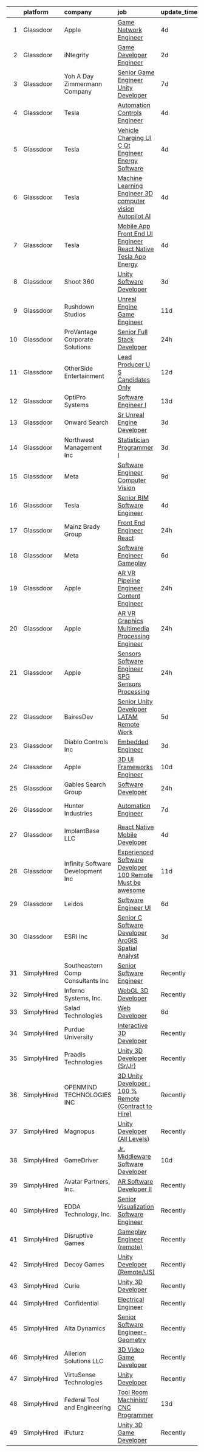 

|    | platform    | company                            | job                                                                                                                                                                                                                                                                                                                                                                                                                                                                                                                                                                                                                                                                                                                                                                                                                                                                                                                                                                                                                                                                                                                                                                                                                                                                                                                                                                                                                                                                                  | update_time   | location        |
|---:|:------------|:-----------------------------------|:-------------------------------------------------------------------------------------------------------------------------------------------------------------------------------------------------------------------------------------------------------------------------------------------------------------------------------------------------------------------------------------------------------------------------------------------------------------------------------------------------------------------------------------------------------------------------------------------------------------------------------------------------------------------------------------------------------------------------------------------------------------------------------------------------------------------------------------------------------------------------------------------------------------------------------------------------------------------------------------------------------------------------------------------------------------------------------------------------------------------------------------------------------------------------------------------------------------------------------------------------------------------------------------------------------------------------------------------------------------------------------------------------------------------------------------------------------------------------------------|:--------------|:----------------|
|  1 | Glassdoor   | Apple                              | [Game Network Engineer](https://www.glassdoor.com/partner/jobListing.htm?pos=126&ao=1110586&s=58&guid=000001837dd56176914ecfe0e9745b47&src=GD_JOB_AD&t=SR&vt=w&cs=1_98b8e5ae&cb=1664263480054&jobListingId=1008156058893&cpc=AC285F3A3ECA6BB0&jrtk=3-0-1gdutaocuitkq801-1gdutaodejoqb800-da07dbd9cd8eb861--6NYlbfkN0BvKrLyj5gPmtZO9T8euul8TCxuuKNOtzRJOomxnwSEodTz2Bc-sPZl29JElYHfcoQU89pw0pukzvT-t3F7KnGwjHaCtH-zmtCsdadvtW-pabzNvxkP5wXNBXQIItjYzTFKU-rasdVWS5FS9BhI6fVw8vp1ZtLMDVeHaEF6UCNf-MVLroi2N9O6iiYBCMsmeyGJ5WZJQfaxC0e81CoTkn51h-qyHhKkyJFvpmvpE8t44AadRZDm4X9YdGhPNpX-BmOvbpFXlTtVNcqXvRJsi4eV9Oh2mQwGrm1l2THLU9nDdSa4efYaD_UFZEUQ7t6gpC4lI6yDn2nEuh7hA4UPbZO6n-tlG-lKPOlMt37vIsUZRrnir4OIGsBnTnCJL6AZE4lMprx7Odvjqysz-sowX6EgBgmdxgAL4m0o1ZtDE-C6Q-5Jo5B3niVsqHWML2JHgkbuT0Ujhh5_OUhCgJquBR4piVqgHwZq3NRkrkIiSk3VwMic42LQA7jA2YrFbN-81GNj1Nh-CKZwYF3RCGVl7DFelSjESL0Zq5ZOVkIFpRNlv9Zxs2R6XTSNJfZYAWqkXOk93sKjoiB6u0uYpjfjLUaGODBAeq7w6t2NJw3hm0suK38dNrRRjMQ4WTXEEoFhh8-55PMNal-cBJoUA7CA0n-QdNMySbFPFBusbLQfLlHjy5noXLz0E5RMWKtWQM4UNwoeYKLzvNVF6GSiDpsEgdRyguRmq4X7bC74NiP4htewxNLAFIgTUeOyCCpYmf67r6xp8XGFy9ktk9lhbZp0P5q5GmmBJvj76mdMhc319lhqzOfAVcfwjbT7xSjHx0t1IiFgp3DmS60FFseJ-R4jSrxotVQltikNP23kWfvhe57sAUo68yLTGE5szcMy0GIV-bKs2P4eC7iklaMvqBJUTsr387CHUFKlAIB71DACs40kADNy8yfuq6hvKsrWnUGyCbq2q-IUlOi09-l_24RKAw32)                                                                                                                                          | 4d            | Culver City, CA |
|  2 | Glassdoor   | iNtegrity                          | [Game Developer Engineer](https://www.glassdoor.com/partner/jobListing.htm?pos=124&ao=1110586&s=58&guid=000001837dd56176914ecfe0e9745b47&src=GD_JOB_AD&t=SR&vt=w&ea=1&cs=1_9ed99d09&cb=1664263480054&jobListingId=1008159960954&cpc=F4EED0218A761C36&jrtk=3-0-1gdutaocuitkq801-1gdutaodejoqb800-f007a9b18ce574ec--6NYlbfkN0C7QpSfatUTTt_pWYjh4fmCixpaZixxEgk6WqG2e9JFSn8PLDX21so4BUVMbM-nBKhXCnsv-rU-KWa8GwN08r9GRBZvA-u4nPEN3ApN9XjH4dklJ0WDOBXjYIG8qzdFOyJJJu2JrQ0ClTFCMBeO1lftwTH5oRtbn67DhkAte38942rtH2_WHrwxHWgthMjmqGIV8BPUROTvtr4jvmGYqb0_MvLM2s1MubtovNb3QIHZQYKg2ClulTPcnmYiD3qILuREF7GYxm50ONQ1VJyxn767c8JCpmYwL0D9moXvSPIz4aSQrkJBUzP_X5pm5tnCRQdqDaILY_pb3h-rrwx5_2nLub0TLfzvYOlTNRdJDs7rHpAFzdQ3dzfFToyK6nKg2LxUsicchme6hYrFfJOxf8FEdgra2hWa1c2AEnmTITIy9l6Bs8c3uCESaepJYnCrgvagzauI6VyKnD650TnaJUy6UtB3tvrWOQRVUVnrQVDPV8BQzsYVWgrscdFVWdtMIhOeYxQzO0nFIEFdavJQFRwF)                                                                                                                                                                                                                                                                                                                                                                                                                                                                                                                                                                                                   | 2d            | Las Vegas, NV   |
|  3 | Glassdoor   | Yoh  A Day   Zimmermann Company    | [Senior Game Engineer  Unity Developer ](https://www.glassdoor.com/partner/jobListing.htm?pos=128&ao=1110586&s=58&guid=000001837dd56176914ecfe0e9745b47&src=GD_JOB_AD&t=SR&vt=w&ea=1&cs=1_8fc27cec&cb=1664263480054&jobListingId=1008149001061&cpc=C3517E2410EFB392&jrtk=3-0-1gdutaocuitkq801-1gdutaodejoqb800-26c06eb302e58e76--6NYlbfkN0Ae6Qmv8rNb3d5rEsMPL_plhvilYeiJERi7JqghURwQ9bq2mHgMGRGPHap0kt02TPg4hNIqkqAI4ZLarx94fJBZJRObAHCVAr7GpkECOjshJAgS-hSpOpL4MHHyXNuelLsEEjezXkzG-LQVLMkWHeGtQdZH9mJ0qKIH5WD3wTWGKHYJ2ZSah94f5o7RCaZ8rHhKYSZUboFw5uVeUMTMaSfljeJT0V_wrpYe4WZ2uj8O-VP-0IYR8kyQWM6UHACATJbYo13ntt6wLIccmqopO8OfyS98a8fF56En-IjgV0nb4_EzIUj2sBgP3Sc-kHONQup1cz07pSVA2j8trlfpJDTrnHLZIC0FvKufw9-uVYK34pg0ZVtq15xDOPl-Mdwa8Kzw4yrU4FseSwqYTUM0J_x0BJjzFq6kbmsONfByLBjqDuytXWUwIBUdJ8bPjYDwl6ZfEhaGjR5BG5gS0AwebwMvzm7Dj5YMG7BskGnmTH8aUk6xdXOoQwcY)                                                                                                                                                                                                                                                                                                                                                                                                                                                                                                                                                                                                                    | 7d            | Texas           |
|  4 | Glassdoor   | Tesla                              | [Automation Controls Engineer](https://www.glassdoor.com/partner/jobListing.htm?pos=114&ao=1110586&s=58&guid=000001837dd56176914ecfe0e9745b47&src=GD_JOB_AD&t=SR&vt=w&cs=1_7df55b3f&cb=1664263480053&jobListingId=1008157141256&cpc=9908D8D4413DBB8A&jrtk=3-0-1gdutaocuitkq801-1gdutaodejoqb800-9096f1330940401f--6NYlbfkN0BkX03mv_qGbDFMol2YHqLRvzzvm2LmpzMO_FcYL_FtJlnJTzsjtFTdelRG5HbGrIeCZP9oCSI6Ir_8d3qr7mqhafdH2f0hH3efiuAVuuzh-hhus59U7f0Q3SgYz8iF6yyFPP21ifGfC-Zy2qLQd-94GW6mu4jivQ61DFVlENsP5A_8gr2QQ1E8joKKZ4Pj3G0jO5a3BlYaJFlwIPSELjYZOVeVnBuAo9hta6ej8jIIfNpNsNeBbL1e_S4OQjddE7f7LFlT712n6FFotgWa_vxnc-uOwmQuBOkhGL568qwmcWtd83atMQqXVQbCpzg_FfZWjATcXuP9497NY7Lucnw5epZHgVL-lhVrRLCMseUUKoyoH0UbEhqn2xnLN6Ae0qxso4doEdFiCyngZdRDfsdCtdV2Bgzf5CaEA3IdRTd1IQw9wML0fKV2XIuta42QaWNA9z6no0dpTzkkRmJWflg-8yJ0eq8Efm0ZdGhJEz32fAxInRFdoMSDqroN9X281m4%3D)                                                                                                                                                                                                                                                                                                                                                                                                                                                                                                                                                                                                                     | 4d            | Sparks, NV      |
|  5 | Glassdoor   | Tesla                              | [Vehicle Charging UI C   Qt Engineer  Energy Software](https://www.glassdoor.com/partner/jobListing.htm?pos=123&ao=1110586&s=58&guid=000001837dd56176914ecfe0e9745b47&src=GD_JOB_AD&t=SR&vt=w&cs=1_5d368f35&cb=1664263480054&jobListingId=1008157145869&cpc=2CAED5C921A5F994&jrtk=3-0-1gdutaocuitkq801-1gdutaodejoqb800-c79a4bc5bb975d4e--6NYlbfkN0BkX03mv_qGbDFMol2YHqLRvzzvm2LmpzMO_FcYL_FtJlnJTzsjtFTdelRG5HbGrIeCZP9oCSI6ImmXlfgaXfquFYTGNjQthD7yZnlttg9d6vxe2ka-wCnEmLw8txDk6Et7pwr3pYyYepwh2zp_utmWFuhGOrDpOo-SZNpohPGw1tgpoioUHEHVHf5h9N9RViJ5NGhQMwzqlsCMhGhWgTkOFDPPc0kCVW0UcsPQpcA58ORj1nVnk-J9oRlTXtaZtjcH0srdC2DOaCufRVCnOv6I-gy3hrhxAiiPXZ2s_b2Hg0JRrd_3h9R0rmNzH9_EZmCIjdqwuag61LwRwNXqcuFIzgYJDct2bEV1pVjPPXWFFQYM-t6HIQitQ2NMiRFw4h6biccNdw-M1J59SsGtpRpwYRZGi3eEP2atRpxVLAX1XYB2pts8EiJheoxa3NqD5cJeVo6nzfOzFvJL7q4JoXwKFAXN9BzRm7f1AoRWEJ3fFnfX6bocJPmvmDHQ0VnAIXbEf5rt926mUqTdQmMXz6J4)                                                                                                                                                                                                                                                                                                                                                                                                                                                                                                                                                                           | 4d            | Austin, TX      |
|  6 | Glassdoor   | Tesla                              | [Machine Learning Engineer   3D computer vision  Autopilot AI](https://www.glassdoor.com/partner/jobListing.htm?pos=108&ao=1110586&s=58&guid=000001837dd56176914ecfe0e9745b47&src=GD_JOB_AD&t=SR&vt=w&cs=1_0e2031ed&cb=1664263480052&jobListingId=1008157147803&cpc=2CAED5C921A5F994&jrtk=3-0-1gdutaocuitkq801-1gdutaodejoqb800-d5e9c147dab76aed--6NYlbfkN0BkX03mv_qGbDFMol2YHqLRvzzvm2LmpzMO_FcYL_FtJlnJTzsjtFTdelRG5HbGrIeCZP9oCSI6IhyQkD8o6QczEhFHS8bc9ccidfDLyhleeKHodCeb65c3W7VGqXMtY1JJ-9Qf7JtNV9vq-kqFsbGK5nuDr0LceVmRbO6eAu0lObADbL4RY3XZzSAOlKTdEpZXhSbImyR5L37yINpTakisvluftADjTniszu5lgcIeRXByhTRP0mFOCra-qWwzIrPl6z_Dio7NMhJ0_SeeimlbmgkdofIo0iHpA3dqRPtAW8WMOAkRyyVsDxSVOQWMDIhWK0BBuV3tQz9fPxn4MitvppxbBCt9w1U5hH5FzawUcgxtk1Fbaav96THnV_dsZ6M5Uv4JnJI86PTs3Mf4M3OJGUJEYCTE50MMVy44sNXlpVxHHDt4dXKmC-Y326DS-Gfk_kMmcbQX6cfH7wKWVAmtNiGJ-wakCh6RIYUCT3FdmPxInmyMScP-Pny5tCu7XsyFib7EzLxwcXtO9unvp4mrAeX7_T6Vi0w%3D)                                                                                                                                                                                                                                                                                                                                                                                                                                                                                                                                                     | 4d            | Palo Alto, CA   |
|  7 | Glassdoor   | Tesla                              | [Mobile App Front End UI Engineer  React Native  Tesla App  Energy](https://www.glassdoor.com/partner/jobListing.htm?pos=118&ao=1110586&s=58&guid=000001837dd56176914ecfe0e9745b47&src=GD_JOB_AD&t=SR&vt=w&cs=1_4d75920c&cb=1664263480054&jobListingId=1008157141479&cpc=8795CF9063CD573D&jrtk=3-0-1gdutaocuitkq801-1gdutaodejoqb800-0201e04054eed5f1--6NYlbfkN0BkX03mv_qGbDFMol2YHqLRvzzvm2LmpzMO_FcYL_FtJlnJTzsjtFTdelRG5HbGrIeCZP9oCSI6IrYTHszXl-3HldoxIRC1Ru4BPEAH_6ucKNapHIRUwwxmxS3e0ekM5Fk8qDQTLXhq0pmJNsKtiO_rBmM2tw5vWBWcmgSjmB5EiAPQcfPYq3XmRR8R5kHF9JEmN2nTV1vlQmz-xDu3fZKXeb4NRV-YIFQK_Al2XXyI-SWy8iBHsb36WTfeuBoflCKx8Gx1VkPbkr_FuoaVQOhIhyEuZNj8KgJQ-08lmuPw7f08ZdgVi9s3TiaSHQg92jg9yQ56wAnftfrUHVH_a4tnAuysssXNyk96XaHb2FOyh2dHRot9hkhZIVtG8XB2aFKb4NjznFqf1xlcfOcgXyTb3JUthmeqbODAfAGdunKHrViME7KGk67_AgglxHtZh6-Eu0J_Cb1-L5r3FFWihk0FqhUbFaUDx0vA1B_a4CSFoxTxOgAMFtnD9dgVrJ6a8hLD02xosTXz0IswI-ERPCLoT62xBL3k3SA%3D)                                                                                                                                                                                                                                                                                                                                                                                                                                                                                                                                                | 4d            | Austin, TX      |
|  8 | Glassdoor   | Shoot 360                          | [Unity Software Developer](https://www.glassdoor.com/partner/jobListing.htm?pos=101&ao=1110586&s=58&guid=000001837dd56176914ecfe0e9745b47&src=GD_JOB_AD&t=SR&vt=w&ea=1&cs=1_ef41d471&cb=1664263480052&jobListingId=1008158653566&cpc=4B4B39186BDA197B&jrtk=3-0-1gdutaocuitkq801-1gdutaodejoqb800-5ac2e7983e68243c--6NYlbfkN0DfopDBJjdZYsHaazvtHih9EkP_5L3b-O-YxZrMZy_RRaIs6238HtU9-bIm4CRLMyQw0B_NBHXhnZqJTUAnwC8rmDN7VM-CtOrUt6fSSheFIU1_xggWeBfKJRwUeEbQVMtuP3j9r-4DUAIsVFk7SNZbGd5DCwK6AlcinJmr6vfob03577VGzijjOR_VZYuRBPTwWVUPeB8c41oZWzt141ELoGE_VfLGLYplop3WJDn6KdHYvWJ1yum9HNp9rwEiuAKD-zuozAOUi4TUkF3jBzcqy1MqcbkIfic87iDgas5ewuI31PZaIUsDvMXb0jX0lFD7E-pNj7I6CDVgD36kbiyBPPgnPJPKzmW8idnPMWBPC8TeaJF1R5nBLHOiqdCxhgK2am3vsTgiI8ItW4_5O1iedklthNCgwv4lSyn0k2jy-ep3fGb0wSWZDGrgMYljQhd-NQy-lGe8oKfYRCTdxcZ57AoK2y_OMDN8lNKQkT1tgNA88YonaXRjAVxOwakQfsDJs-DkwE1DQAJxKWwcCqOq)                                                                                                                                                                                                                                                                                                                                                                                                                                                                                                                                                                                                  | 3d            | Vancouver, WA   |
|  9 | Glassdoor   | Rushdown Studios                   | [Unreal Engine Game Engineer](https://www.glassdoor.com/partner/jobListing.htm?pos=110&ao=1110586&s=58&guid=000001837dd56176914ecfe0e9745b47&src=GD_JOB_AD&t=SR&vt=w&ea=1&cs=1_cb67d60b&cb=1664263480053&jobListingId=1008142434819&cpc=BAEB662971763A76&jrtk=3-0-1gdutaocuitkq801-1gdutaodejoqb800-a346afcaefab1f3d--6NYlbfkN0DW9AWwtASGcU9OgsOBMUjNkrLP9Os-pina3i03KUbYFMF4zbfo1mwtBGI-C-SDDLZuGJP6ZBnpL2fmrSyQLDcdwEhzEYTXLyd7LDnMKc-y6yqoxhwjZqNfsivE_0IBgFIpb7UBJN5IZCOypCCrmjLT_Jr4AQbF6IAG2ZLfAv6p6zymDDJ6JmHbmGx07hRL2AXtZqZMdWd0xRA6tNAl5qGSZ34HntgUu9vvy-Bhj46LC4d3hKlamvBK8rRJdZ1OjlfpGMrnkDbSoT59noaeuCsxNvyE3Z032Z-rORs4_zle2aW0QpfEwUR2Kb4awarwljXFRCUSQDDGGc1i5z5Tt3tleWLBHo0VG-xHNtI-6a28_HsgfyIszjK7MikmewtsHChNQ0mNIUagXLye0G81j7hKn0hIefD9ISlcluzxocKCG5P_ItAOiYaIEYQ7ZBQaNNOs-7nHscHu4D4y3Da20jGurHQifuJIssPBpun7VtaiCau3T5E2kQqlpd27oTgIytgSFKuepwXknDl1MKJA6IgI)                                                                                                                                                                                                                                                                                                                                                                                                                                                                                                                                                                                               | 11d           | New York State  |
| 10 | Glassdoor   | ProVantage Corporate Solutions     | [Senior Full Stack Developer](https://www.glassdoor.com/partner/jobListing.htm?pos=129&ao=1110586&s=58&guid=000001837dd56176914ecfe0e9745b47&src=GD_JOB_AD&t=SR&vt=w&ea=1&cs=1_424e2ca5&cb=1664263480055&jobListingId=1008162934949&cpc=8795CF9063CD573D&jrtk=3-0-1gdutaocuitkq801-1gdutaodejoqb800-4eb61da24edc6b81--6NYlbfkN0Alzi3G-ZU2qu23LvS7-EjJWw1ZAX8pKlLmsj8sjw4-23XbJXYERZDkIc3Q_Lb0CQNx9elXDjY3SkmeLS0EwRoGpyQQJkqO46Z3kt3vP34fiWhVaTR0iEtUk1CNI-NKNlFA57h2H9-V2W5-YvcAEdNcHfOHFw1WTmH5i7cIRA_ODOI5HACF3Ia0xIKHjX_nCtsYzmcXauPDHW7CYou03sYBwlcPmrJ35svk7Mh9uxJqi_Fgz17WTP-G6DgTIAh7pdbe3QdtOvObEyJLiKsPFhEyynHvr_EBkIl9oQzVarZUIJwPzF1KhN-FvrsvrRv60G0Qn1zjT3EFJJTHX4XAvDHZU5HF4G3mR02u7dhd8TYbpWz3gKDlU2CjqMSb5PAGSTf54dfyGTm4qOTdlI66MT0_J0Um2v7L-cv_aHzntMzH9ZTWIkDAJJXLx6nYD82akvSMjaZsDoOn8g1XlZBxkxBBKNIdRLwUXtEfJKxqsoSX0G7S12irpdQ-hRzBDhJqa6frvfdwv4ulMMgGoFSKZnSjyx_tjuoxelMjDjSIU4JQPg%3D%3D)                                                                                                                                                                                                                                                                                                                                                                                                                                                                                                                                                                   | 24h           | Raleigh, NC     |
| 11 | Glassdoor   | OtherSide Entertainment            | [Lead Producer  U S  Candidates Only ](https://www.glassdoor.com/partner/jobListing.htm?pos=106&ao=1110586&s=58&guid=000001837dd56176914ecfe0e9745b47&src=GD_JOB_AD&t=SR&vt=w&ea=1&cs=1_e0e38b12&cb=1664263480052&jobListingId=1008139194047&cpc=C0FAF87ADD587446&jrtk=3-0-1gdutaocuitkq801-1gdutaodejoqb800-74e7a8a360cf720f--6NYlbfkN0DiMlwvwiR6ppkX0kr8foBOAXLQv-9T7kfE6S_-MhHsCpQAJiDQ_cxYMe6c8bqnJJtjdTU24zfrHVgkzh1FPBt-tOSqsZon8zqlrJ0jkMpdcCROf7Exje-cOMowK-R4oOoJcEVUBL_sHkQ-4Av8Tw8IvzZu_8AnbXJF76QOcpjnEqof7hO0b6lDh3Ewr_XbkMrVSGRmi2K8dVTt1TuvIGVR4GVajuzHg_vKd0MZQpJgrl7tITeM1zP-nYSVN7fAxoASgNHXcTnzuNi1kxZeUdwA4Fr-OA5f-0gGwrGNp6tFvdc-rb8-8h3orjK2981Xns_k1LacDw_8nBCLDe3eya--CDFEDdI_mVQcM1JL-FKO_6oPMQTNotsbpBRnEjPU80RkSGLEKAJ6xXSk6Nhl4poGHuFC_73wf_HNcqVsrFmLH09ImiXPUBoVdqmWdlClSeEO3EIdqEE3uOT6DXSVco7vsPyzJht01QBBeNTxrWLWA1PtquAN0Jq4hSbeIDQ389mVWk8Zf6LH89FuWSqZaz_W00OofHy_3zzKox97702b_Q%3D%3D)                                                                                                                                                                                                                                                                                                                                                                                                                                                                                                                                                          | 12d           | Remote          |
| 12 | Glassdoor   | OptiPro Systems                    | [Software Engineer I](https://www.glassdoor.com/partner/jobListing.htm?pos=127&ao=1110586&s=58&guid=000001837dd56176914ecfe0e9745b47&src=GD_JOB_AD&t=SR&vt=w&ea=1&cs=1_60099540&cb=1664263480054&jobListingId=1008137006520&cpc=FB7E4A1762AE5BEC&jrtk=3-0-1gdutaocuitkq801-1gdutaodejoqb800-ed3d2ddda6ec7577--6NYlbfkN0BK9GXDcakwdiqmeo8o-2GvkYnmPkq7xevAHdeF_847qgq8H7zIJ73Wzku0TpmlGrzUGfbFZf0eRaNo9dRIe21Zpm69ETRmZcVPxKFjxBfol-YoUQDFW4rriMsKvveTp0gAjOi5pQ3ELripgyMmyMB9HGzrJVRZV-sm2vsU4o5NTMx0ENfsE9fNkqnHaPF44S5UZi33y6YZlzV33qW_3CLkVn8ZjvBJRXUIxIkd6cA57RQ0MsMFJAIPodI2vftt2yUalus8ywASG_yLTfbvYQyGBsiFQp5LEuhDRY98Il3rKtqcpZ_b-bcjDRXNFMB8_1bhkL2I0Mqy2QNQRLd1QoR70Ob7V7Ob539245Wjt-eAjn3AYeyl8LCc3QOPAXbSxM5Hbx3kb-EkvMcUDdPRuwT5s8Ar9f8gDZ5zQBc5zDrVMunNSSumgTmU0Gaa0ruYpBYcKTk-XBYSzrBzfHFmb3X9IUzxTIxwFLFeTHSUbnCrMecOLrQhBKDH)                                                                                                                                                                                                                                                                                                                                                                                                                                                                                                                                                                                                                                       | 13d           | Ontario, NY     |
| 13 | Glassdoor   | Onward Search                      | [Sr  Unreal Engine Developer](https://www.glassdoor.com/partner/jobListing.htm?pos=120&ao=1110586&s=58&guid=000001837dd56176914ecfe0e9745b47&src=GD_JOB_AD&t=SR&vt=w&cs=1_e740c3d6&cb=1664263480054&jobListingId=1008157895873&cpc=280AB1FAEDD8D536&jrtk=3-0-1gdutaocuitkq801-1gdutaodejoqb800-05e3c9e58c5203d6--6NYlbfkN0B7YoEZZ2QAGDyEGGmBPAUWSHc1Mt3sMCn9FehKcWA3w0jw7EbYYLNYdQbp0yVH2fudRxPV_E-ccSghvbILKEA-VbGkaQeriSguT05bv7Pw0TOzf9uS-gKNNctoQZKJTbpIWvW5-A2GrxHgqRBV4jFbKmwxT9tHSbOhOlezxikpaiHib9ygJ4EPSd1dP2mUTynPxSGq4OT0bRkLEkb580xyzyMGKsnbf_Kj23RxPORaP2m7U-yxp6S-7TsfwBpJFsLX4A71PQJH6HDiLDQTFxgDj02OUZzl60n6b3ykBnS-PdEcBINfT5poCXkDLeFB_-WEtxCRLcx9SycEVcxox3VAjsdKVf7nhclqpm7ATZsI5E4c58WAFvxxTgiMyFeyqGLVZS-ZmMXE97RbIzkmzk6SQ9vIfYoGAimD9uyBepJx29tYRj6xGjoMj7ivqV0wFP9XuzSpQ8oIThiDNE-0DJ6j2qBsKg1ksUGFgzcMJZgYnsqdrfE3gPU5XqUwz7dG3vWS82t4K8HrsbdVMLaaTcN-OV5MgDcm7ntKzt1N2ig0xDctcstShiNHw7zgmi2wyqkWcWzyVFx4VFHKcYz7ZwRsp2O402BfZNBrBj8tFOgwpb9yyxUDL4tN_p4YW2E0fbbRfaESvTKPWkOfISuvEVx5TFwXjEFRIzVoSmDIbvCEtc5NtAPVPUiFP4ro2VDzKgeuFnOVyZu-u1Ibq-1IuDIvlJkdGzflGus8XRl68wQxoTg-YRz5BWPEgUhfy3PvYvPkF8A4F9_xNM8u_QWcHN_0bzULQ1P4pfu2x_xYHJq_oGqVnRNcL7c4M7-bV9srePv480xjXAiiNKffZv1d5cgxvwOWxugOugcozFu6eXPspNOvcZxg_cBf3zlw7cyMmPbhjKFQsRRBjGvfcKN0BBIvlR-Akleusoqc9_Dv1ZNTHpYgGfFlqrbGpcPYmQPd6RCp6ToHhVPDgI0lvcWzTQyU3WDPte8oQOewvNLww-aOdKjuH31Iv6P4vL35sZk4jns%3D)                                                                                      | 3d            | Los Angeles, CA |
| 14 | Glassdoor   | Northwest Management  Inc          | [Statistician   Programmer I](https://www.glassdoor.com/partner/jobListing.htm?pos=104&ao=1110586&s=58&guid=000001837dd56176914ecfe0e9745b47&src=GD_JOB_AD&t=SR&vt=w&ea=1&cs=1_ae0308b8&cb=1664263480052&jobListingId=1008158522708&cpc=AD396490361E83B7&jrtk=3-0-1gdutaocuitkq801-1gdutaodejoqb800-3104e1d42f0c1985--6NYlbfkN0C2SVAOpOeIWQkPp9EeCSLxTLheLRty2uanDx8E9nXZ3g7Cffj4cvvBbm76UJ2I3aAoggT53Cdr8h93kfjjHapT1BN7n7zyewBVNRV3g8YhqczE7NA3b5bj8q8H4t8QZipR_UerfkaZtcYA9YawVl9qJZyGoe3TdTPmVB107kYJj916xod_A2BwDvhSNq7hOdxPzPC8nRWdk4ZCN34deCudkeIY92sjZ0W22iZyUsyd3QOgd1tO3CAVpbBg6hbQo1dPECZ3PNf09AOd8nEie286InBTVNOoZpqBZ31SclEgh8Px3sJDvwfmUFPfJ1kYQpOqICS4BHrinhPmPCxU3eCt3S13ymVi_0FhlJ5zdir-a4SaxJBzmYPgA4fbCg2rpMve7qd6aTGhzJ9Udz7KxeA4-5YcmS0cKlvqOkaKFsXjxVydIHqEWOYV52SP9dv8onyAjuCluf03iQALabO8U7Z1awkMmq9ITQu-LeITK4JCRg-UuVbEZaqKwonUvGsO62z8ZXRqE_SjAAY84ZKee0JY)                                                                                                                                                                                                                                                                                                                                                                                                                                                                                                                                                                                               | 3d            | Moscow, ID      |
| 15 | Glassdoor   | Meta                               | [Software Engineer  Computer Vision](https://www.glassdoor.com/partner/jobListing.htm?pos=121&ao=1110586&s=58&guid=000001837dd56176914ecfe0e9745b47&src=GD_JOB_AD&t=SR&vt=w&cs=1_04ae7bc9&cb=1664263480054&jobListingId=1008146626882&cpc=1FDE87803EF93CD3&jrtk=3-0-1gdutaocuitkq801-1gdutaodejoqb800-e137b36b27373714--6NYlbfkN0DYl4UJW4r1Vl7FEn6T9F-rD9lpC-0oMJVSiWjK_MGUd8e8cHXcpv6KPyjLHZEfqkVQyaynndbu6oBogF2qdHNED4pb8YPIBYSqw9zMaV3t0RGilMC36fkIXWV7OM_hhJNvqQkOufF6lY2LSj3xu0vxMFDnAJi_mku9PaI92zwQOxDU06oxNizZBSNOp2t49w6V6awo9Of-YsvBfQG2sibFBU2YP0MjCF_P-y-eY5Y6taxHYc9VY1OSoQg62_fj78h918lWHa37NziIhaD8Y4pzK2nozF0OCvzpLvHGUzroBfXjwBxH55n9dwJDOJWLozQf9s3OZcVLUpe7bi3pTRwqaQCvLysjPyJlwk0M2Th1EGAypsupkbDFKlL5YuWDFWYYsHmlCvvkg6gJcbfk4NFzygokJvkfqcnU2PBYoctKccHM3TW2znY3NxtCrpVcPKbIMA7SrXP7RzL-3QKlsEFaEyv1_0Xfr34Gfjzmzy47y5NTB6p0rhJGeInOiOv4YjG0sGajl-LmSDcst6L_1B3K2vQUAoxvXr6F5jLCSm-xdcF7Aq48ssmCzanSNqnds0f_jzsOuopFqcw0wsBI-v7-lC89ZI0A29iuzUy1GhLnY9bF_schNzmGbixvuG4qKaaF4hhj1LAIya2omnFrajorFUU_EekMXeFGZ6UTt_MsTZcglNpI5sCtr-o8s7qAMWCnuawZ8Gwr9AsIVhiTZiyEWPxfhm1RdZx8O_a4IL_UjxYU5a5pj-5WtyYgetPk6i1jFfv0Yu8eo2prJN6OkuG01xN5QYJBtewjBwIM5CCfQrvGOLXsi9DQNNSSRpSz8Q2Vgzh3c1xvz7sZ-DSBemlkrvR4aMo5rE6DQNcremZtM5ZB2NUJgym9Oyk00Tzxx8MwR_enqKExgboTkiJrwc0rgDVtDVXJOTj8f5o2qb_oGYOpX_pGGEappAtJKlIOqunvcRaMQGD7S4Fs4yIfNX4zl1mTC9iQVCMnkOtByZ5cnGh1wNLrPiE6ntiDlgfMJHpUq9mW8bfvGZBO9A3XJSpCbuKXvMqPj2MPRxlUjLlwr5bsT9jCkTQaMiSGoJcoNnRov_k_kVQctA%3D%3D) | 9d            | Redmond, WA     |
| 16 | Glassdoor   | Tesla                              | [Senior BIM Software Engineer](https://www.glassdoor.com/partner/jobListing.htm?pos=109&ao=1110586&s=58&guid=000001837dd56176914ecfe0e9745b47&src=GD_JOB_AD&t=SR&vt=w&cs=1_7e4eaedd&cb=1664263480053&jobListingId=1008157425071&cpc=9908D8D4413DBB8A&jrtk=3-0-1gdutaocuitkq801-1gdutaodejoqb800-4018c502e152821b--6NYlbfkN0BkX03mv_qGbDFMol2YHqLRvzzvm2LmpzMO_FcYL_FtJlnJTzsjtFTdelRG5HbGrIfKuF7l_SRluIy1X5ng8cpa3KSF1Wbp0nyoa5vzFYoE_Cr-AhatRqvCF6Ws1EYYijM8IoVYPTCP1DrXQfvdNT6xiiS_sQ63UhcXuLodHAeycnfcsX__n2-4bD3J7TA94WRvooVIqJC_q1T2VkhYmyP5BZDrsTh_QRhtD7J9THZTWE1jo8OzJTSf8o9sHWZV9NW9AgOzMZywwh7kmaA0oVxz7C85CxBS-F8_wKGgixbfPo_FInRTF5S9GLcaKnnDEwX9IENOe5lIbTvks5sIt04JnigCqk6Xv4WxIDd90Bcj_Xpvse8xEgCqs9ZYxQyfNKfl7kubO1wlEeQhpkbQe-SX5jgcVoJvxrk_WHqNiYUfWv06FsuD6x3NdjdOFosiUrHq9C3BgkbVbBRuUVs3EzfDTLYiuU6FOpVio1RHX6sOJzh95Qfb92m9)                                                                                                                                                                                                                                                                                                                                                                                                                                                                                                                                                                                                                                   | 4d            | Austin, TX      |
| 17 | Glassdoor   | Mainz Brady Group                  | [Front End Engineer  React ](https://www.glassdoor.com/partner/jobListing.htm?pos=115&ao=1110586&s=58&guid=000001837dd56176914ecfe0e9745b47&src=GD_JOB_AD&t=SR&vt=w&ea=1&cs=1_31f698f6&cb=1664263480054&jobListingId=1008163296898&cpc=D2F1DE17EE1F43B9&jrtk=3-0-1gdutaocuitkq801-1gdutaodejoqb800-54af45e05b41bb0f--6NYlbfkN0AmBvT8mmb9xI3Fj7UxKkF4Cq8RZh4Va6i5lMeIN2RcgAy859lTEF7wL6pXGTyUwoSdvSEA0-JW-KdSXou7dTE4j5RXdjurOOVOn-Hhtu89ZrHMWHMcuVCPJh3a4D-Zrwyy9mahs2FRrG7E6kerl-4Mqcm_MByRWRLAV5IwuuGHfLuPxZErp8f6a7PKrMOeQIKWY-cZUdr5c-uCwhYprD6ea4CrQ7OJM8FSCaqcac7jxbEqC3FQjG_8kHNk1VO1EoOIcxucqm352YbgW0z3NDFiycgyx0TnZEx1-8QfpOe31n4aYDw10LO_xT-GXQYqwXCfpcMaA5-Glk5CXNSKsmtnWtHwXDDTZC9tsUQDmmjO1T-ycIc9x-21qP9YD7RiJrniWEIBkX_k-TG0udT4worg93L3t0ORr2dczmY5TZszzRAws4sGl-FghVbqFP3FJ6pGjmNGEGt5FZzfIHFWKjFocyxz-Sd6-2IPicG4qDr-O3QB_n8Bb0CLtFNcRLNGVYiyXXLJLTPngywCCnzh0zes)                                                                                                                                                                                                                                                                                                                                                                                                                                                                                                                                                                                                | 24h           | Remote          |
| 18 | Glassdoor   | Meta                               | [Software Engineer   Gameplay](https://www.glassdoor.com/partner/jobListing.htm?pos=111&ao=1110586&s=58&guid=000001837dd56176914ecfe0e9745b47&src=GD_JOB_AD&t=SR&vt=w&cs=1_04bc012e&cb=1664263480053&jobListingId=1008150334572&cpc=1FDE87803EF93CD3&jrtk=3-0-1gdutaocuitkq801-1gdutaodejoqb800-3e357fc249b5054e--6NYlbfkN0DYl4UJW4r1Vl7FEn6T9F-rD9lpC-0oMJVSiWjK_MGUd8e8cHXcpv6KPyjLHZEfqkX-cYMLEwoKO_lN1virRoUXLtoDS01yM30QqKyXwKNVUFxFu6gY9cfH6tnd0LfEbe7zsG6qk8VqjdKUoXLDY5q4rY6KKoL4YgPE_XdhLhuO3YQLEBdQEdvggb416gAUrNnn3H5o2GQPcqy6w-Bdo3_zydD1StfK0YJVGFxrjCNo4W1PrcB9pqjBI3_6Q4g1MB7-4MdmEOQtRVWLZVvOMUfUHE_KAAUMzlMEcfPqt89YuJ24r8wW9Ttmj29-WKWE-6e0ytCMQ-6kCAnxuierHay8hEDb4N1GCOEf6QLc2VOi-ZNhtXW_QfFR3k1z_nuMfKl0qHJ81urtcOCWqcEZvdpM5CgzNITtgGsr6OhXrGTlWB9ZCFJLRpsqfTgbzIRJOesuxVGcRN4WBqNLx6E-WJ3duuBOiyCFRpje1cCzHUUunRPE9i4bDd07gpo6gf17QytNqEe9w-3OQ4kFNFPIptMzL2XGJhGbYCG3gbQDXHK3hKtxmlYN2qRSig5nlBkjp7DKj7fG0GQOcz43tOeKd9XfTdI1-VdaZigXFh5_rVB9D4mAyea9oweFvtnpcrjcmlaiHzxmQa8w96sJmlw_r2WQWgBBOu1SaYZIALYg91TkLBlf2ubtSVaW21CDqWcZR9jYIGh2KBzhhToJRRGwikm8YtmbQmBwre4ryKLOzpgWjUSaUujB8jHu-zpko0jhHu5lxN0Nb60lpce7hMR4R0VWgzIFkN2FafRIcBvJfbXT5Kt25hnSVcAUyU9E0lT6AfN4DIi9tZ7MAvf92GHdgzK3UuTdnpJBvewAWh6rg8JG-CCmnB7Uqv13MCHxf-CSTvMDgGNYWb2VxITaXBzsP0ogHBdwK5yonD3QQTpF9pibiS64ktKMdnurTdbglVKLnuLozeZjMUn-piKAB3SwuTBoHKK6B3dwsfH29erdBUJmqYLeh_gJlNgRsYQN3bKDZbouWgBudktWDayjLHeMNq3gHggRZWBpj7apzAoGRH0bsPol7PeqmPeKuDtL8e1rvEuKg3BCZPO5dg%3D%3D)       | 6d            | Bellevue, WA    |
| 19 | Glassdoor   | Apple                              | [AR VR Pipeline Engineer   Content Engineer](https://www.glassdoor.com/partner/jobListing.htm?pos=125&ao=1110586&s=58&guid=000001837dd56176914ecfe0e9745b47&src=GD_JOB_AD&t=SR&vt=w&cs=1_f05826dc&cb=1664263480054&jobListingId=1008162438697&cpc=654405A9B1E0A9F5&jrtk=3-0-1gdutaocuitkq801-1gdutaodejoqb800-bd23f3e2fc9f6533--6NYlbfkN0BvKrLyj5gPmtZO9T8euul8TCxuuKNOtzRJOomxnwSEodTz2Bc-sPZl29JElYHfcoQJQ0YtSd_q0m2zqTAQiHD2lU1pwl7BtIPhJfPTI7dpkRrSW30uMMGYTKZ_YN7waluZ3fZAP-HN7N_F5hYGC4jMR09lfyKYpeJbgCPU_yXYcf7CEHZ_e0Rae1nQ06gNxe02J29efPzTg-iUA0Gsb6X9qrvaU62tXduJr9rPK4WfEYc8ARXFS8rPP1JFcaLgC1hBjUmJO6151uVw3Kflny6qqTRSrYDcb79NL4MeR0VKhg3J4OgfYYUn5UxN8ZKVb5VncfGxMgeCDaLck6o7kamMNrSzP8ISR-p2P2NzlGuxb1QSCPOOQ2qhyreskax2g5n0t9YZ2g5rvIW3tTQQ3Rin6loWQd8AdYaybbKWvXitmwKZeqfWw3NX91j68SCnSBsxpYKwXDfgX4k9h8bBh53SsC7NZeh7ksC0yumq5lXq8OmOW0eZwqkAjK0JepVVj2wAEjMdDVnp7S5k3P1d3oKQH1owmGOnYdS3r-1Z3P-ULvXnkPVtcJA_sohEqc_dYUQsT7z1sdLwozsHY1kmVD81BerEdGA2xprChn0iM7bRWqXOy5CLl95766_I7iQ8CP0_xHPb0ecMZMOPEw7k0VtqdX25gp0jIjQPEtwBLXC8bZlzNpeUzbZ-E67Tm3O0hmAKAlLa_EAVRdZRuqNBwaLQVdjl6hJoeP_2BQsbNlIXeT-S3wdktM87FADCk52d9qS_Jjrn8M6vDpC6Gh5kiAT1reYG8jx_05xB_-8t3Iay8nnGCBmb38XLAiokXsKQz2URxu0su7VvPHkHkfu0Iq9_q0J8Ya1nUybHw8fCgABZOuzkQlpH_qu6jx2_zFmLOEv0Q9TkbbVy_vLVUwT_20xIiDjzyA2ET2VfwwgQGMph-WFfaoD6mQ1AIoksLtbTg8AkDzLzJlJ_H_KLxYr91cq5Y03CzId4ERSOibjJV4ec1A%3D%3D)                                                                                         | 24h           | Culver City, CA |
| 20 | Glassdoor   | Apple                              | [AR VR Graphics Multimedia Processing Engineer](https://www.glassdoor.com/partner/jobListing.htm?pos=122&ao=1110586&s=58&guid=000001837dd56176914ecfe0e9745b47&src=GD_JOB_AD&t=SR&vt=w&cs=1_ec63d70a&cb=1664263480054&jobListingId=1008162438641&cpc=C4A69CCDBB3B9599&jrtk=3-0-1gdutaocuitkq801-1gdutaodejoqb800-e2466d5ed136c669--6NYlbfkN0BvKrLyj5gPmtZO9T8euul8TCxuuKNOtzRJOomxnwSEodTz2Bc-sPZlADHp0xxmf8UfeVqCPVIUO3RSs_mN6BhxbEsCq2V23LosBu2yvHYw2y0Piyz8VULWaQyo7abGRlvTH_yWXVJ4Wdqw_u0L2TEdczaJvFwC7DwCjG7-WeJ0CBdctKYZQZTnqdQmYx1-H_C-sdMtaNE2bq7rnuf1gu2mOgZYqbx9LJBcjgd6J2DkhHpzhGOX1FlnfQJ_BTrRifIMvnZsa7ZEWbCOR0FOSQq5PkXXOVlPWo9rXQf2zHpXCp2EWQxmcNOt52VdddnCPS_3TQFXcWd35wxPLGS_A80OjLWTOUY7a4qOfym6YrsnVYognZriU4iqSo97f2Tl2BAmXZ5tSN-ddxnHWVqJ1NOiTKI69DvDPt_ucHt45O0yH2m83uaqaqzmpL6oT37ZBwnPylK62SnuPKqYwshmmjAPnmrxJPPsmYFUPlsyxaUq8MCYGRX9NQ1LxndqchdtsPEdi4jQioUx_V54jfnLsSYd3pVAoG3wxJxDHP0egaeo2-9llyDFn1cGP5u85KH9yA3Y8wtVJlWhsOAI69eB-CQNILOPqffIUEnZCRAjQrgawn3Y6RndA4kg6t5cB2EuOtBVFT1i34-T3w7CusvsZN2TCGxp0FSMztzcu8r5phAz93ADB1-QOu3YgW5cfjhJj2h5W_HEDNQtg1edSzde4wEOVvCmCbOR086eyJnPooqgjkRP6T3dc2N51Svb00QdEOwUqBx6xmkCbVYwpNQqqznMdgVwwqN4tt8NikV-C2QuasvgnAZ8bgIzQMHX0NEELO7cPuCYjlea-6pYley1PsB_sjnip8pDJHx68cUnFSFlkFpqWy4GjKMY33VDVADbYfMjeM--RvinM2mCiuqfo7DfJ9pAsdbteZpRePviajbv828r_CvjuKZuBgo0ERSBxUt0JHIhBYr6nZHQ_d8hQ8ggXDAlpTjJooEmrZsbQEfJMA%3D%3D)                                                                                      | 24h           | Austin, TX      |
| 21 | Glassdoor   | Apple                              | [Sensors Software Engineer   SPG Sensors Processing](https://www.glassdoor.com/partner/jobListing.htm?pos=117&ao=1110586&s=58&guid=000001837dd56176914ecfe0e9745b47&src=GD_JOB_AD&t=SR&vt=w&cs=1_6a52ec5a&cb=1664263480054&jobListingId=1008162438598&cpc=8795CF9063CD573D&jrtk=3-0-1gdutaocuitkq801-1gdutaodejoqb800-886af67da2361b53--6NYlbfkN0BvKrLyj5gPmtZO9T8euul8TCxuuKNOtzRJOomxnwSEodTz2Bc-sPZlC5mDe-NOaJjI073rW7fLrZfmg0MTXYmctYJEzn_IxJm6jkE7PQyKks2Adnv4hugsi91O9Uvgnj_EB2X3NZTrgRoCSWvz_T2WuKsL-cEd75-Px72YWkYQ-2Cipa2nhyGGBijhE2yqxvZ525TdOWyxaZDh7hjc2pGW6QPOGiV1H0jTcxTe4HWlC2eZza1Eh4ogtI349MKD_ZM_HOVWVEdGlHp5_4Lya0YgN2wS82KxragboXCK4ZjpVFm1SSVXeREBVV2o5gq4bpeYn5ukspcq6LVWtKaCbXRqSNVZO_t1lQyXxsqo3iDHJYXu6JelW5lPQWnTNJyLWGGnoo8qqz06UhsqnWIfn0p6gx2e1a0k2veg375Jabe1gQRPqz700QnibOYJPtQHY7gnXw3PhgiLwc_33qJUde_x85bmLUOSueXh2fMN8pjNCNWADuJ0Sq3tyr8FAf0eALFD4qeeln4sldQVI51H6WCAweUtjAn5d7lipXPBwbm2gXzTfahfsdsdqCvjw0cYT_grwbcjdYxnvpDOtcaRbxOQP7o3JyDFfZ0XzH1rtMbKRVgm8f8W2D9yKyOUy2PMxa2PNupE_-OPn7wuDNzGe2CC0RH3R9S0V6Bt9ATfO6gFKlKOnBcImUf14S34JI84jfrii_MgxqB52eNCPWqvYQv79UDjljD9FaqPEherSMWWWyvw9t3Bk0ghiirvL5IWqsla7WHSuXov3NUSyNq80u8r7n1rGcsval8YMvnmwdcerNSAgC-gjAO76W1vRoCMd1_f4riNEx5_dmfSis4Ckp5JJr_ZLbuJps9YS6pzLZJjhzqF_-G1rtsPmgRvEGE0g1fOlr02IM2wAhU4VemCdm6R90H8tH6AzhHyGywtHfwr6WNaE2c3irawU34N-APA-TMV8V11QGN5ZYS1YTpIBA-K1gKyuN818IVyTitPDsEqxAzHgCJFCxY7)                                                                             | 24h           | San Diego, CA   |
| 22 | Glassdoor   | BairesDev                          | [Senior Unity Developer  LATAM    Remote Work](https://www.glassdoor.com/partner/jobListing.htm?pos=113&ao=1110586&s=58&guid=000001837dd56176914ecfe0e9745b47&src=GD_JOB_AD&t=SR&vt=w&cs=1_79fdef41&cb=1664263480053&jobListingId=1008153520027&cpc=8795CF9063CD573D&jrtk=3-0-1gdutaocuitkq801-1gdutaodejoqb800-d07b078a70677f47--6NYlbfkN0BfEGkshao4EhrCCf7LYqKO8VNtf9vkQrewuI3DmTR_-G3zJxSBeo1O-SB_lpKRvkPM-bPc5FhBWyuJIcxMxgpbjfTpubAlTTARQ0mMGAhamrq9Jn6fhAwDv_qRzdVcBFdMH9gkJbzgO1vp6CpfOGar4AMUZe6FO_fxm45CnFh9QauxPQ-lyHRhG7pdORMaAx4pxeRN2dTt2dht1NMXMlUY2qypqw-Z17r1aK0nJqWfuvRz-I8TJIAew9T1suB54NckoippuoQAG8gNRV14vskEExjzQFng20HjsuKmo_d1ig5OqgjnQXRMeWChQH-4R7SOV2RxMmQbgeXhVjN6Km9jCNc_cj7QkIak_9OgWmJd8wTGIExNVtUxBnAZPpLC-uJMetcGVytxv8Z278-3J7y8VO6WXu9IA-ICVxRJAwVTAwOeq-Ka9a0Gv9iYQD90l4rSM3l7ZMXtyX4CCpJkGKJFOItPdiyk3J0FrtDTBpyuCnhE_aN-RVPN1uYSHkN3kZ5ut-D-j3JDs0Y1Vi36EkrYDqjlP8wuS76Yejv01imWGJpoV_FU_T1RJrEQqLDaU-AhEey37RfDOP7zM6yobLOB)                                                                                                                                                                                                                                                                                                                                                                                                                                                                                                                   | 5d            | Colon, PA       |
| 23 | Glassdoor   | Diablo Controls  Inc               | [Embedded Engineer](https://www.glassdoor.com/partner/jobListing.htm?pos=102&ao=1110586&s=58&guid=000001837dd56176914ecfe0e9745b47&src=GD_JOB_AD&t=SR&vt=w&ea=1&cs=1_fa00d4af&cb=1664263480052&jobListingId=1008158479707&cpc=BCE4811A78D39AF3&jrtk=3-0-1gdutaocuitkq801-1gdutaodejoqb800-b37a5aa5621bcb9f--6NYlbfkN0Bo5I-MpCUyOvYexg2y2Xe9CtOB8NTW5CNOJXsTZIS--CHqzAef_SlTpKswzzk8H0JQfKc3j80eqdiKTb2FLNyS2JSzdrRy-OB39V_oiuPF8WVo0wBXav5V-erFeqwy7P4l_CUYWXFO0MMNaBC5ZHRIoBcuyfQ8mjMPsHT2IoEoJL9rMbFbtAlK4nbtbXXYlh9E6MmsLBF0HB2EzgUdXNQ4XPhCc91Rq34gHGqi2gM0HHnRpOeLwKdQekHDUHweYSAf0yDURxB6lMzh3RiWSurNQ6fmDdcu58FSI8olHDV8PrW20E_40w2LbcoKdP5py51QA8iYYgXf9o8SqumEqzypg9ORJqS17dQPGRc4_qo-2jpXyxsfGqbnSiUnr1ahW4mgt30QSXzZdwSkZGmWLHzBiToXpjmur8KNOaigrkiwp6Uie501UGSQFPSfPGLaDUnDjO8FoODGGt57IwNhWDVLRdLQIZ7MpuWDXlC-jkP1d8gkH5izHT7R7r-fXDnEotYO1ikAV9gB4w%3D%3D)                                                                                                                                                                                                                                                                                                                                                                                                                                                                                                                                                                                                             | 3d            | Newman Lake, WA |
| 24 | Glassdoor   | Apple                              | [3D UI Frameworks Engineer](https://www.glassdoor.com/partner/jobListing.htm?pos=116&ao=1110586&s=58&guid=000001837dd56176914ecfe0e9745b47&src=GD_JOB_AD&t=SR&vt=w&cs=1_96b4be97&cb=1664263480054&jobListingId=1008144943224&cpc=F41FEAB56D215062&jrtk=3-0-1gdutaocuitkq801-1gdutaodejoqb800-0c319f6b894fc73b--6NYlbfkN0BvKrLyj5gPmtZO9T8euul8TCxuuKNOtzRJOomxnwSEodTz2Bc-sPZlbtkML8D-m4reGCzwJptyGA3sqoDqkLMl8d4ItPaXziecHVsCbum1nokt02MllgdfjWzdbUw5Dj-bugW_15YUi1c8cMxyiOuwjIGdTEEhcUZawGpOfLxGexBR_wYXHKmn2qW_zfBp4gsOJJUJWojObIWjFXZSG2G0-WOyKtewr99geVFsRr9DwASKgAWsg7-pSA-L7ENycqhpd4Q_SZn99oDl4sdpHu6yRDTNdgHipnM1XZVvqq9mypgNClgKb6ZtkygUH4BWVcmYKf5GWPhhT6OSkwJBOOxqZVHNqRB_6l2LTucJtF4jMZn2wK-bnYq7EPset7sCRwcmR9h11J5Z5h0YRueMIm9H7zzd2LTyykTF01bUrLaUvOGQayxut9c6VnvRrEE_76OLUzqu2jpQTmR-1psmCeKIfyOiT1W4H37-vfX598v0f-oAdkoT3w-akCHP9qGcPMrc6R-3RRFg0kR8HLFB_5WKiPOOGe-9e5LeFn53urtHS38EhfvC7DsW1acvd7jJvkW49lPtvOQeGRQdFPHNfXG3GWdc0ttoYfcgyGULuMDYFB8JoS3d-w-dypSxcCYRVQ2coFqC9_3WcQpRJaBxHQcgtlb5sqEe-X7IgKF-ANfqKHT_9jCYuRMaD_hDLbkw541Zr-Xt85zzCVZLGGcEsxs1-CWXJ6CeucgJ4Ed7Eno_Y2j-s98evrNRuOosp7MSmZbWyDf12nkcYPWrxncXZ5F3hSvgJW_3BSffndHrKaNvRxwWKeTvwDJR2-nFce-Z2TLPIh3wzHDuYeCbATPbfKTen0xmjOwuoVR7ZHoerqA8hYlwbWsrVDDysVDorXBuSH5FVhxvjb_tsrzibubfEuW0EZaXig1PbapuEC-95Nk9qJDKblvnPRnHaUZLUoAGL5eHbVnMmZhS793OmYwaDjrp)                                                                                                                                      | 10d           | Boulder, CO     |
| 25 | Glassdoor   | Gables Search Group                | [Software Developer](https://www.glassdoor.com/partner/jobListing.htm?pos=130&ao=1110586&s=58&guid=000001837dd56176914ecfe0e9745b47&src=GD_JOB_AD&t=SR&vt=w&ea=1&cs=1_d838e4e0&cb=1664263480055&jobListingId=1008163247398&cpc=B076152010A3B66C&jrtk=3-0-1gdutaocuitkq801-1gdutaodejoqb800-f6ea5a519bedb14e--6NYlbfkN0CZ1lEuAv6jxF-3oHFcpaf0lR-C2BPOLpDOrJR7xrRNgVUCVNy30M80NEN6Thl85owDOn5f_fzW8LHhiYVJxfgBO8OGUN-ZHa6tYpqpUVEP19hMgtNvClDifWa_zCLHYgFYbbNUUuS0aCO178S7aSi0Y7XqpU6B-N0fPA3bgLWKAcmIewfby6mHn0FaSpSpMwzQZlKvmrjV63RIZKl3SWv8Tlpe1Z4ZzDNIBcP-oGNLeUQJQtxaEwgzymdvXXfaVL0awHdG1MKayb3y1UW2zgToCA1yjG1svCdkvGUH_RfJ_zK1SzANsyp4TIpMju-Ca7Fo_MiRj5-PvPMxBAREYEx62bHM4ppef6qFQSoO1kNXXuPcz3cr3d_0-1_slNoK6OOm5KLTCOhxo2Jo8Xtv0_jEbhZ1dnxHywHMfxwPRbERWB4nrSSR_FYJl6d6OeN3ZUAD_fngJRXaCXD9UqRSVXBED9q-J4Jk830bOkhlFCyyBYh3HHeKHO27y9J2hu7Om2zkBr-Cg-2CXpQ7sL-QSOWPACRlhPc8HMBfGM3AjcS-mFm0YJTV5-WtJ-dQILSvtmWlEHUYfQE41A%3D%3D)                                                                                                                                                                                                                                                                                                                                                                                                                                                                                                                                            | 24h           | Maysville, KY   |
| 26 | Glassdoor   | Hunter Industries                  | [Automation Engineer](https://www.glassdoor.com/partner/jobListing.htm?pos=112&ao=1110586&s=58&guid=000001837dd56176914ecfe0e9745b47&src=GD_JOB_AD&t=SR&vt=w&ea=1&cs=1_ec5cec79&cb=1664263480053&jobListingId=1008149220611&cpc=F45C15D234B746DE&jrtk=3-0-1gdutaocuitkq801-1gdutaodejoqb800-7e1a281d9d3de064--6NYlbfkN0BzxEHwB1wmEMmaBJocLQ_6hiEl7jq38z19_yNzAtn1xFJ-Khe3y2sjWPhok4gJGkzJ9pPiTcy3x3NsQVPc-KVOjSQtlH8AeCtU17nH9Nmhsc42-whM6-RYp32ox8b92gpvGFr0qW2oTYtTrqmZRxSybRL1-w258jL8a8F2CKXZ1EW_0dWqThHswV0EGISDvVo1TIOafm1cqykSgnAxpCcxdFYpPuObE9cRcxvqEksyAWE6IHVeIT0GxrzVeJMLr1BmlUNdgY9YrwA6l4xlGhYZGO6y3yRooOiws3Z1LQhfEO7hbqTjq7SQbsBNIyDzr_nJwIquFAWajmxqOcn9eByOea1zhDrenOCemy3nGUTNf6-oLZiDUIyNJrf0w6-_zF4jCoCL-xM2t8KPMcjTeLogOHBQ9MyWg5u4A2TMx01azirtW06NvraSH09QlAxYZJJXvrAafeYp3LfqkvEFDqwScplsA_1rXKWLdSLAKASyNtJV4tdmHNTib-aqNV_T7hlPsNn9m58HKw%3D%3D)                                                                                                                                                                                                                                                                                                                                                                                                                                                                                                                                                                                                           | 7d            | San Marcos, CA  |
| 27 | Glassdoor   | ImplantBase  LLC                   | [React Native Mobile Developer](https://www.glassdoor.com/partner/jobListing.htm?pos=105&ao=1110586&s=58&guid=000001837dd56176914ecfe0e9745b47&src=GD_JOB_AD&t=SR&vt=w&ea=1&cs=1_09761c3e&cb=1664263480052&jobListingId=1008156351484&cpc=444700D72F2ECBCE&jrtk=3-0-1gdutaocuitkq801-1gdutaodejoqb800-89fab8c70794e837--6NYlbfkN0BHQbTvVCdnG9b5D_7dafPobYSDZepSIAvvxtVc087LjqDEok2h9cAzI0M2CdUKK9QKHAGj37pXTzmZTGJd1BKRZtWx1XOmWBjcpspqu9uUXW1P2MfoO_N0qb_Rm6hRxsffZlJS4-Zj9RJ9VioD5ruEWlzh8DzlBZOEExgfIPcA_Odm0CbxSpiHTArTd9aZLP1qvfHm7XHoYoAiKExacZq0Ly6cglrjEkMoWOluDQzMa-m10MEplRTGS_Tn7khcIkYMKfs7e1GTAy9KOuz-BSbglBdZBC8DAu-7Mm4xpLT2Ld7mcYoU0RpfiLFx1yhCNZtLol9odKYYPiFBjs6KPpCXFP_AqU7R_wAPwcFPY77nw9PTGiz9T4FVlVQP391jdGebYwNbLVzUIKS5GoSQr2nf_FxrQC7kWifokG04_z3Q9DCpo6A2922sMaf07sKFPjGtwwgmvYSB6A5V4xUy8noEmlQBa-t88LKVcHLCOeynZvHcd1mHZQ1P-sub2hKa2Vr2nvvaVd2fig%3D%3D)                                                                                                                                                                                                                                                                                                                                                                                                                                                                                                                                                                                                 | 4d            | Remote          |
| 28 | Glassdoor   | Infinity Software Development  Inc | [Experienced Software Developer 100  Remote Must be awesome ](https://www.glassdoor.com/partner/jobListing.htm?pos=103&ao=1110586&s=58&guid=000001837dd56176914ecfe0e9745b47&src=GD_JOB_AD&t=SR&vt=w&ea=1&cs=1_9d0d53c6&cb=1664263480052&jobListingId=1008142203184&cpc=5FEB1BEB8E14EF52&jrtk=3-0-1gdutaocuitkq801-1gdutaodejoqb800-c2662f3580b3026f--6NYlbfkN0DXKDYI_yepg0NlIxbNRNpLYk6-xAUlLi5O8UrMeMQSh_IFDagjIe2h564jAe78WrENS63JURdK2s8_vVnhL1GuKPnvrGb3aePOdt0EYUfhx2tUnm99kJAPhHxsl7JA3kX2M0sMR_LkDnnlnqHibMn237VZ45admLPFZt_B4D0q1WSyEFfCq4KbrIfc2gGyPfmD6pTO2_Y02r-3EVQPUNbKR4vdKnlg6TJn4mn22g582ps_6RKqB-GXvpTmiCpK93vlw9wuWSMsKsq4XPljVXYrZ0pdklF9-vBE-AUeCdBCpfc0jrHvrOq2_Mi1lvKlP2vz0y2GzD7bLJB2Sqw2f4zwsaB17R7u0Aas4dy2xb974V-OYgZDfK1s2PgDyXYBlBjO1hpKr_F_qpiW9vkRhv7eMzxl2aKXb6f_zE2t9R6h-dW8Biz_oAxtUC_1a06tz5e-E237S4VHB1FDy9MWeFsp-8dFPFaRi5hrKf7oE6_xa1ljW2wDACWWOfxyRMkRB_iaFKq8QisKc0AydjKaqag2SGaKVXy3djbRezvkda3BNrafy7j6yFbF)                                                                                                                                                                                                                                                                                                                                                                                                                                                                                                                               | 11d           | Remote          |
| 29 | Glassdoor   | Leidos                             | [Software Engineer   UI](https://www.glassdoor.com/partner/jobListing.htm?pos=107&ao=1110586&s=58&guid=000001837dd56176914ecfe0e9745b47&src=GD_JOB_AD&t=SR&vt=w&cs=1_e93e5766&cb=1664263480052&jobListingId=1008151026911&cpc=F7A2269C793D5877&jrtk=3-0-1gdutaocuitkq801-1gdutaodejoqb800-0dae6580e3c204fd--6NYlbfkN0CZUO70VSdYKA8PR3jfrSh5ljhqJhfDt0PzQCMubt8cRihWbmqO_-Ccw6DGinMZCyKdag-GKqNOGiM7PTSc0TMKBpqHon-LfzN38Z7ZoJC9SKkO-hNbKpazF3YkABoizfbAVrkZJTRSoqLU1jUNhPOE_LWYl24UTEJkUdhEdtWrzC_n93iCfJvduvMOklGJ-codv__cWbRW7-AYFu5CVd8Oi3q3j_HaUC-QC6hs_y8V0ADGQV1G4dSO6xT-Y4e9wtivskIvGyd3nuoYaHJO33Lz69qPht-rLJPeYzKXNjksGbH7-dLgFZcRjziL7-aVDlXIpeChHRM7EXlA_z291y0QCg4maNXfYaEvG__4FwvcJJ8mOW2kD909Jheb6UrQnmDGwhLdKIqpj7R1R6Uziw9xz6hMh346qzRCb6Ca3ub9613lEMEQw3A5FtH2VqMZ4FlttAGT4IWtjGnIrJcHDNjUuTDGCohK8hXr4pNzTej_ef1YU2og-3x_IiuW52w7KlM0khQE8tCkJH6L39EkIm6JTw-wr-6JAEiNhIfH9DB3AeKFxt1Cs3EMo8L1kl67O5-FY6FVY2B00FiN140algdwv-8ghWF9v4T9N1Hu2CUge1SOuH7N5WSeg5DsNqcoKpTpycMxGD3tt2BGKifHxe_-sDoHGiei5-Peo5Da5IXJpw%3D%3D)                                                                                                                                                                                                                                                                                                                                                                                                                                             | 6d            | Aurora, CO      |
| 30 | Glassdoor   | ESRI  Inc                          | [Senior C   Software Developer   ArcGIS Spatial Analyst](https://www.glassdoor.com/partner/jobListing.htm?pos=119&ao=1110586&s=58&guid=000001837dd56176914ecfe0e9745b47&src=GD_JOB_AD&t=SR&vt=w&cs=1_62d64ceb&cb=1664263480054&jobListingId=1008157840362&cpc=FAE5E775D180B2FB&jrtk=3-0-1gdutaocuitkq801-1gdutaodejoqb800-2d40683ea0db7b1b--6NYlbfkN0B4RtO3IT3JryJ6LFsr6Dt8ocXPllQ1mo_KSjHUlnoGB7F3bWBDUynzAFwv2euFlU9wLFd2nMNYoyoltcXvn3apDZG1DpG-jT5-p7p5CwVXwvUh8f3RQRFs_Z58URkJhZYvlH6yd6pZqqBpgIrfQH50vLrsgiRX8QpTNm8fj9jsBFe5S-kYl0VnJ3L9fmSyANWiatXaTfojuwVE0p4_OfsT8uhsbjv-wq0yW3O0w6ZzQu1C87tFnaKwdXFnE3fO1eTga_JOM0OqA9xheaclgxowDw9wqEGHCYCy5fOKxWRFbKU6FgQBy10lxcyoc0MM8OSQrtU2WZ9rCscaFlgNhK-fgrYXO_wlZWHQ1zuGYumX4XyO7K1gGPik5AhGJoLAaWU2A1n3RHnHwVoLO40vOxqTK75J5J5lFZ1J05iRbxxqKw4SKvHVQXXa9R5acmzdfJuEfre4PKPJzomEy7Rxh2Yw2NhMVgwV6oKNN92kpbJ2wAt1XWSnLKTcswH7an-JccKq9Ke-on6PcMTbfcN84A8F6g49Z8wQr9yJ3e5Ivzz_CJU7qd45Q8_FSoRCz684QF2pph_XAAnlm9jrTwqq3jhWaxhSWwpFmiUIwSiaGA4yD0vV232sLePBDP9Gju_LGPwujzsNZz339JffGSE5-hKKXmRvqr8tpbUVDrmFeXM5iERTl3HzD-Ue_WSKOpCtzQWuoP-heKAaN24d6nn4hppYWrZVDHz6qC3a4bF_i9OfW44waWKs_jJpfuYJBIVt3d2dZ95KgP4NgUBruUpG0Mc0inzQZdmGMbIxUcyPlnITfPCpLY6uAeIS3SDNCYbu6rjzYnl_wkju2A%3D%3D)                                                                                                                                                                                                                                             | 3d            | Remote          |
| 31 | SimplyHired | Southeastern Comp Consultants Inc  | [Senior Software Engineer](https://www.simplyhired.com/job/G70lsQZudkg-ZL_LFx9GI16oCgvfswbkLvWII_7qzsmsnb_ZpkjuWQ?q=3d+developer)                                                                                                                                                                                                                                                                                                                                                                                                                                                                                                                                                                                                                                                                                                                                                                                                                                                                                                                                                                                                                                                                                                                                                                                                                                                                                                                                                    | Recently      | Dahlgren, VA    |
| 32 | SimplyHired | Inferno Systems, Inc.              | [WebGL 3D Developer](https://www.simplyhired.com/job/Hpna6erqzxA_iBG2caosG_qVDeRPcwiurWsrzrsl5Yb5FgAp4jTkRA?q=3d+developer)                                                                                                                                                                                                                                                                                                                                                                                                                                                                                                                                                                                                                                                                                                                                                                                                                                                                                                                                                                                                                                                                                                                                                                                                                                                                                                                                                          | Recently      | Remote          |
| 33 | SimplyHired | Salad Technologies                 | [Web Developer](https://www.simplyhired.com/job/1asFeYk-Qxbb2WO6-IprM04mCgqn57xltWCBQx5moCyfXox8ORIsEw?q=3d+developer)                                                                                                                                                                                                                                                                                                                                                                                                                                                                                                                                                                                                                                                                                                                                                                                                                                                                                                                                                                                                                                                                                                                                                                                                                                                                                                                                                               | 6d            | Remote          |
| 34 | SimplyHired | Purdue University                  | [Interactive 3D Developer](https://www.simplyhired.com/job/V76HiP4xnvRBBT6K-n3_Aj63UnWdSszyw3n14uNA9KGovlsslfuQvw?q=3d+developer)                                                                                                                                                                                                                                                                                                                                                                                                                                                                                                                                                                                                                                                                                                                                                                                                                                                                                                                                                                                                                                                                                                                                                                                                                                                                                                                                                    | Recently      | Hammond, IN     |
| 35 | SimplyHired | Praadis Technologies               | [Unity 3D Developer (Sr/Jr)](https://www.simplyhired.com/job/31hotB1dwgPWYBaitSQQZU9riUutiqrBqEYaldY05gk1bCzps8fI9g?q=3d+developer)                                                                                                                                                                                                                                                                                                                                                                                                                                                                                                                                                                                                                                                                                                                                                                                                                                                                                                                                                                                                                                                                                                                                                                                                                                                                                                                                                  | Recently      | Princeton, NJ   |
| 36 | SimplyHired | OPENMIND TECHNOLOGIES INC          | [3D Unity Developer : 100 % Remote (Contract to Hire)](https://www.simplyhired.com/job/-sJc73nSpFbM6A2wowlNG8GjwnLw1NjzCyzhFWU0laVbp9ll3zEIyQ?q=3d+developer)                                                                                                                                                                                                                                                                                                                                                                                                                                                                                                                                                                                                                                                                                                                                                                                                                                                                                                                                                                                                                                                                                                                                                                                                                                                                                                                        | Recently      | Remote          |
| 37 | SimplyHired | Magnopus                           | [Unity Developer (All Levels)](https://www.simplyhired.com/job/vPypX05jFCjXy9ymS1tlMhP8Zpx81wwzBDbU2anSTS_WypcGgAQCYg?q=3d+developer)                                                                                                                                                                                                                                                                                                                                                                                                                                                                                                                                                                                                                                                                                                                                                                                                                                                                                                                                                                                                                                                                                                                                                                                                                                                                                                                                                | Recently      | Los Angeles, CA |
| 38 | SimplyHired | GameDriver                         | [Jr. Middleware Software Developer](https://www.simplyhired.com/job/JssryFJ_QP2o_jU6KKvdjusmJPFXxZ-ZgF_hqebKUbuWF0KPA6j43Q?q=3d+developer)                                                                                                                                                                                                                                                                                                                                                                                                                                                                                                                                                                                                                                                                                                                                                                                                                                                                                                                                                                                                                                                                                                                                                                                                                                                                                                                                           | 10d           | Remote          |
| 39 | SimplyHired | Avatar Partners, Inc.              | [AR Software Developer II](https://www.simplyhired.com/job/UeNDfsvrvGKqJT2_CcRkXhDQimk6kBmqp97LV9GSoNPJsJtnaRbEsA?q=3d+developer)                                                                                                                                                                                                                                                                                                                                                                                                                                                                                                                                                                                                                                                                                                                                                                                                                                                                                                                                                                                                                                                                                                                                                                                                                                                                                                                                                    | Recently      | Remote          |
| 40 | SimplyHired | EDDA Technology, Inc.              | [Senior Visualization Software Engineer](https://www.simplyhired.com/job/s52fAwCwDjL7dHToo965ailNAXScrxPZFdN1feTQUYfFDrq5q8IA7A?q=3d+developer)                                                                                                                                                                                                                                                                                                                                                                                                                                                                                                                                                                                                                                                                                                                                                                                                                                                                                                                                                                                                                                                                                                                                                                                                                                                                                                                                      | Recently      | Princeton, NJ   |
| 41 | SimplyHired | Disruptive Games                   | [Gameplay Engineer (remote)](https://www.simplyhired.com/job/iUVm-shMqTwPHEJP_ln2Flyr3VL0B3bMWlm1vepLBIQLfRN0mKSjsg?q=3d+developer)                                                                                                                                                                                                                                                                                                                                                                                                                                                                                                                                                                                                                                                                                                                                                                                                                                                                                                                                                                                                                                                                                                                                                                                                                                                                                                                                                  | Recently      | Remote          |
| 42 | SimplyHired | Decoy Games                        | [Unity Developer (Remote/US)](https://www.simplyhired.com/job/U4ikt_e15o-o97lbIa4lIJfTiq7T-nARHAmjGBTk5WJXDO6HJOKXPw?q=3d+developer)                                                                                                                                                                                                                                                                                                                                                                                                                                                                                                                                                                                                                                                                                                                                                                                                                                                                                                                                                                                                                                                                                                                                                                                                                                                                                                                                                 | Recently      | Boston, MA      |
| 43 | SimplyHired | Curie                              | [Unity 3D Developer](https://www.simplyhired.com/job/nZ2Ym30ykgJCOuKOjDUvIuHGfuJWRhVKs8xgfTdLiMfzh2fdPaP2Ug?q=3d+developer)                                                                                                                                                                                                                                                                                                                                                                                                                                                                                                                                                                                                                                                                                                                                                                                                                                                                                                                                                                                                                                                                                                                                                                                                                                                                                                                                                          | Recently      | Remote          |
| 44 | SimplyHired | Confidential                       | [Electrical Engineer](https://www.simplyhired.com/job/Ff2Dh4cPfstnHmpessrBM0Lw-skyQK5oyiESfSbmk5PmZT49MhC8Vg?q=3d+developer)                                                                                                                                                                                                                                                                                                                                                                                                                                                                                                                                                                                                                                                                                                                                                                                                                                                                                                                                                                                                                                                                                                                                                                                                                                                                                                                                                         | Recently      | Fremont, CA     |
| 45 | SimplyHired | Alta Dynamics                      | [Senior Software Engineer-Geometry](https://www.simplyhired.com/job/xgWoK8t8hvykClSfb9KKvqpG16GDXb6muww7KfXXsgm9r9m_RboAGQ?q=3d+developer)                                                                                                                                                                                                                                                                                                                                                                                                                                                                                                                                                                                                                                                                                                                                                                                                                                                                                                                                                                                                                                                                                                                                                                                                                                                                                                                                           | Recently      | Concord, MA     |
| 46 | SimplyHired | Allerion Solutions LLC             | [3D Video Game Developer](https://www.simplyhired.com/job/Dm8820IOmiXZRVkpw2DQMqeJN_Glh540Mq9Y-ng0jUFHRBoBt3jDCA?q=3d+developer)                                                                                                                                                                                                                                                                                                                                                                                                                                                                                                                                                                                                                                                                                                                                                                                                                                                                                                                                                                                                                                                                                                                                                                                                                                                                                                                                                     | Recently      | Remote          |
| 47 | SimplyHired | VirtuSense Technologies            | [Unity Developer](https://www.simplyhired.com/job/YSZYcF48NLEjBy4BSxkfGIrusjPg_fMBrE8FoMRvXHK1nRT3Qz4DfA?q=3d+developer)                                                                                                                                                                                                                                                                                                                                                                                                                                                                                                                                                                                                                                                                                                                                                                                                                                                                                                                                                                                                                                                                                                                                                                                                                                                                                                                                                             | Recently      | Peoria, IL      |
| 48 | SimplyHired | Federal Tool and Engineering       | [Tool Room Machinist/ CNC Programmer](https://www.simplyhired.com/job/E4FhyBs0mKVVUjStg-Ejh6RGv4ko9W9C_V1F2egZBDdG7Fz1aqFbVA?q=3d+developer)                                                                                                                                                                                                                                                                                                                                                                                                                                                                                                                                                                                                                                                                                                                                                                                                                                                                                                                                                                                                                                                                                                                                                                                                                                                                                                                                         | 13d           | West Bend, WI   |
| 49 | SimplyHired | iFuturz                            | [Unity 3D Game Developer](https://www.simplyhired.com/job/rKKooFdoLNypuJvT7UvRyB73g70dBVltiEJIa6g5-pd7jl3GfOJ1pQ?q=3d+developer)                                                                                                                                                                                                                                                                                                                                                                                                                                                                                                                                                                                                                                                                                                                                                                                                                                                                                                                                                                                                                                                                                                                                                                                                                                                                                                                                                     | Recently      | Norcross, GA    |